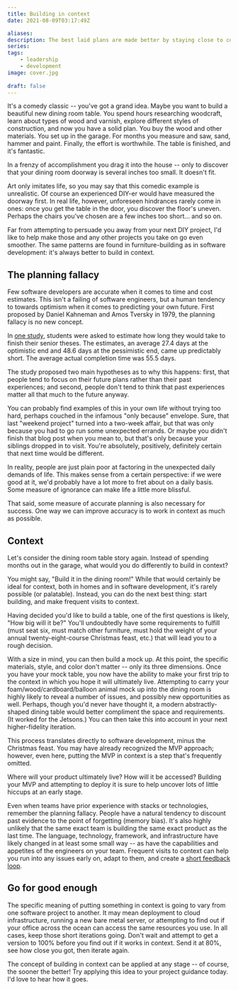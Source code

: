 ```yaml
---
title: Building in context
date: 2021-08-09T03:17:49Z

aliases:
description: The best laid plans are made better by staying close to context.
series:
tags:
    - leadership
    - development
image: cover.jpg
 
draft: false
---
```


It's a comedy classic -- you've got a grand idea. Maybe you want to build a beautiful new dining room table. You spend hours researching woodcraft, learn about types of wood and varnish, explore different styles of construction, and now you have a solid plan. You buy the wood and other materials. You set up in the garage. For months you measure and saw, sand, hammer and paint. Finally, the effort is worthwhile. The table is finished, and it's fantastic.

In a frenzy of accomplishment you drag it into the house -- only to discover that your dining room doorway is several inches too small. It doesn't fit.

Art only imitates life, so you may say that this comedic example is unrealistic. Of course an experienced DIY-er would have measured the doorway first. In real life, however, unforeseen hindrances rarely come in ones: once you get the table in the door, you discover the floor's uneven. Perhaps the chairs you've chosen are a few inches too short... and so on.

Far from attempting to persuade you away from your next DIY project, I'd like to help make those and any other projects you take on go even smoother. The same patterns are found in furniture-building as in software development: it's always better to build in context.

## The planning fallacy

Few software developers are accurate when it comes to time and cost estimates. This isn't a failing of software engineers, but a human tendency to towards optimism when it comes to predicting your own future. First proposed by Daniel Kahneman and Amos Tversky in 1979, the planning fallacy is no new concept.

In [one study](https://www.semanticscholar.org/paper/Exploring-the-%22planning-fallacy%22%3A-Why-people-their-Buehler-Griffin/f91964dad8c0e54cd58b1aa99e430b900fcf082b), students were asked to estimate how long they would take to finish their senior theses. The estimates, an average 27.4 days at the optimistic end and 48.6 days at the pessimistic end, came up predictably short. The average actual completion time was 55.5 days.

The study proposed two main hypotheses as to why this happens: first, that people tend to focus on their future plans rather than their past experiences; and second, people don't tend to think that past experiences matter all that much to the future anyway.

You can probably find examples of this in your own life without trying too hard, perhaps couched in the infamous "only because" envelope. Sure, that last "weekend project" turned into a two-week affair, but that was only because you had to go run some unexpected errands. Or maybe you didn't finish that blog post when you mean to, but that's only because your siblings dropped in to visit. You're absolutely, positively, definitely certain that next time would be different.

In reality, people are just plain poor at factoring in the unexpected daily demands of life. This makes sense from a certain perspective: if we were good at it, we'd probably have a lot more to fret about on a daily basis. Some measure of ignorance can make life a little more blissful.

That said, some measure of accurate planning is also necessary for success. One way we can improve accuracy is to work in context as much as possible.

## Context

Let's consider the dining room table story again. Instead of spending months out in the garage, what would you do differently to build in context?

You might say, "Build it in the dining room!" While that would certainly be ideal for context, both in homes and in software development, it's rarely possible (or palatable). Instead, you can do the next best thing: start building, and make frequent visits to context.

Having decided you'd like to build a table, one of the first questions is likely, "How big will it be?" You'll undoubtedly have some requirements to fulfill (must seat six, must match other furniture, must hold the weight of your annual twenty-eight-course Christmas feast, etc.) that will lead you to a rough decision.

With a size in mind, you can then build a mock up. At this point, the specific materials, style, and color don't matter -- only its three dimensions. Once you have your mock table, you now have the ability to make your first trip to the context in which you hope it will ultimately live. Attempting to carry your foam/wood/cardboard/balloon animal mock up into the dining room is highly likely to reveal a number of issues, and possibly new opportunities as well. Perhaps, though you'd never have thought it, a modern abstractly-shaped dining table would better compliment the space and requirements. (It worked for the Jetsons.) You can then take this into account in your next higher-fidelity iteration.

This process translates directly to software development, minus the Christmas feast. You may have already recognized the MVP approach; however, even here, putting the MVP in context is a step that's frequently omitted.

Where will your product ultimately live? How will it be accessed? Building your MVP and attempting to deploy it is sure to help uncover lots of little hiccups at an early stage.

Even when teams have prior experience with stacks or technologies, remember the planning fallacy. People have a natural tendency to discount past evidence to the point of forgetting (memory bias). It's also highly unlikely that the same exact team is building the same exact product as the last time. The language, technology, framework, and infrastructure have likely changed in at least some small way -- as have the capabilities and appetites of the engineers on your team. Frequent visits to context can help you run into any issues early on, adapt to them, and create a [short feedback loop](/blog/how-to-set-up-a-short-feedback-loop-as-a-solo-coder/).

## Go for good enough

The specific meaning of putting something in context is going to vary from one software project to another. It may mean deployment to cloud infrastructure, running a new bare metal server, or attempting to find out if your office across the ocean can access the same resources you use. In all cases, keep those short iterations going. Don't wait and attempt to get a version to 100% before you find out if it works in context. Send it at 80%, see how close you got, then iterate again.

The concept of building in context can be applied at any stage -- of course, the sooner the better! Try applying this idea to your project guidance today. I'd love to hear how it goes.

